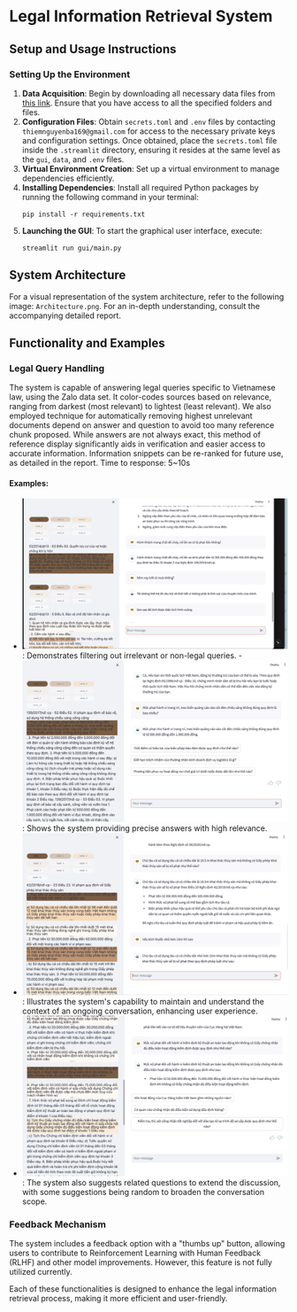 # Legal Information Retrieval System

## Setup and Usage Instructions

### Setting Up the Environment
1. **Data Acquisition**: Begin by downloading all necessary data files from [this link](https://drive.google.com/drive/folders/1J0GdSm2bY7GM-MCUQtPnceLrRhtGlrTt?usp=sharing). Ensure that you have access to all the specified folders and files.
2. **Configuration Files**: Obtain `secrets.toml` and `.env` files by contacting `thiemnguyenba169@gmail.com` for access to the necessary private keys and configuration settings. Once obtained, place the `secrets.toml` file inside the `.streamlit` directory, ensuring it resides at the same level as the `gui`, `data`, and `.env` files.
3. **Virtual Environment Creation**: Set up a virtual environment to manage dependencies efficiently.
4. **Installing Dependencies**: Install all required Python packages by running the following command in your terminal:
   ```
   pip install -r requirements.txt
   ```
5. **Launching the GUI**: To start the graphical user interface, execute:
   ```
   streamlit run gui/main.py
   ```

## System Architecture
For a visual representation of the system architecture, refer to the following image: `Architecture.png`. For an in-depth understanding, consult the accompanying detailed report.

## Functionality and Examples

### Legal Query Handling
The system is capable of answering legal queries specific to Vietnamese law, using the Zalo data set. It color-codes sources based on relevance, ranging from darkest (most relevant) to lightest (least relevant). We also employed technique for automatically removing highest unrelevant documents depend on answer and question to avoid too many reference chunk proposed.  While answers are not always exact, this method of reference display significantly aids in verification and easier access to accurate information. Information snippets can be re-ranked for future use, as detailed in the report. Time to response: 5~10s

#### Examples:
- ![Example 1](Example1.png): Demonstrates filtering out irrelevant or non-legal queries.
-![Example 2](Example2.png): Shows the system providing precise answers with high relevance.
- ![Example 3](Example3.png): Illustrates the system's capability to maintain and understand the context of an ongoing conversation, enhancing user experience.
- ![Example 4](Example4.png): The system also suggests related questions to extend the discussion, with some suggestions being random to broaden the conversation scope.

### Feedback Mechanism
The system includes a feedback option with a "thumbs up" button, allowing users to contribute to Reinforcement Learning with Human Feedback (RLHF) and other model improvements. However, this feature is not fully utilized currently.

Each of these functionalities is designed to enhance the legal information retrieval process, making it more efficient and user-friendly.